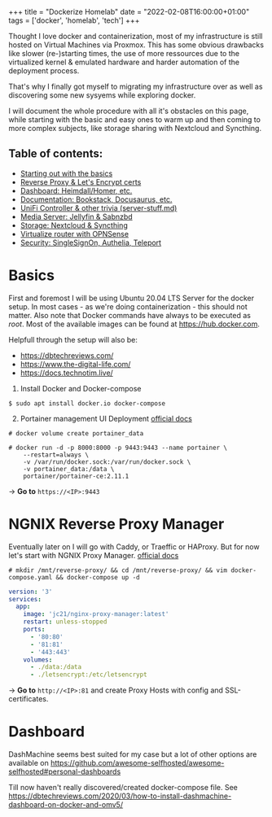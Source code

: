 +++
title = "Dockerize Homelab"
date = "2022-02-08T16:00:00+01:00"
tags  = ['docker', 'homelab', 'tech']
+++

Thought I love docker and containerization, most of my infrastructure is still hosted on Virtual Machines via Proxmox.
This has some obvious drawbacks like slower (re-)starting times, the use of more ressources due to the virtualized kernel & emulated hardware and harder automation of the deployment process.

That's why I finally got myself to migrating my infrastructure over as well as discovering some new sysyems while exploring docker.

I will document the whole procedure with all it's obstacles on this page, while starting with the basic and easy ones to warm up and then coming to more complex subjects, like storage sharing with Nextcloud and Syncthing.

## Table of contents:
- [Starting out with the basics](#basics)
- [Reverse Proxy & Let's Encrypt certs](#reverse-proxy )
- [Dashboard: Heimdall/Homer, etc.]()
- [Documentation: Bookstack, Docusaurus, etc.]()
- [UniFi Controller & other trivia (server-stuff.md)]()
- [Media Server: Jellyfin & Sabnzbd]()
- [Storage: Nextcloud & Syncthing]()
- [Virtualize router with OPNSense]()
- [Security: SingleSignOn, Authelia, Teleport]()

# Basics
First and foremost I will be using Ubuntu 20.04 LTS Server for the docker setup. In most cases - as we're doing containerization - this should not matter. Also note that Docker commands have always to be executed as _root_.
Most of the available images can be found at https://hub.docker.com.

Helpfull through the setup will also be:
- https://dbtechreviews.com/
- https://www.the-digital-life.com/
- https://docs.technotim.live/

1. Install Docker and Docker-compose
```
$ sudo apt install docker.io docker-compose
```
  
2. Portainer management UI Deployment
[official docs](https://docs.portainer.io/v/ce-2.11/start/install/server/docker/linux)

```
# docker volume create portainer_data
```

```
# docker run -d -p 8000:8000 -p 9443:9443 --name portainer \
    --restart=always \
    -v /var/run/docker.sock:/var/run/docker.sock \
    -v portainer_data:/data \
    portainer/portainer-ce:2.11.1
```
-> **Go to** `https://<IP>:9443`

# NGNIX Reverse Proxy Manager
Eventually later on I will go with Caddy, or Traeffic or HAProxy. But for now let's start with NGNIX Proxy Manager. [official docs](https://nginxproxymanager.com/guide/#quick-setup)
```
# mkdir /mnt/reverse-proxy/ && cd /mnt/reverse-proxy/ && vim docker-compose.yaml && docker-compose up -d
```
```yaml
version: '3'
services:
  app:
    image: 'jc21/nginx-proxy-manager:latest'
    restart: unless-stopped
    ports:
      - '80:80'
      - '81:81'
      - '443:443'
    volumes:
      - ./data:/data
      - ./letsencrypt:/etc/letsencrypt
```
-> **Go to** `http://<IP>:81` and create Proxy Hosts with config and SSL-certificates.

# Dashboard
DashMachine seems best suited for my case but a lot of other options are available on https://github.com/awesome-selfhosted/awesome-selfhosted#personal-dashboards

Till now haven't really discovered/created docker-compose file.
See https://dbtechreviews.com/2020/03/how-to-install-dashmachine-dashboard-on-docker-and-omv5/
